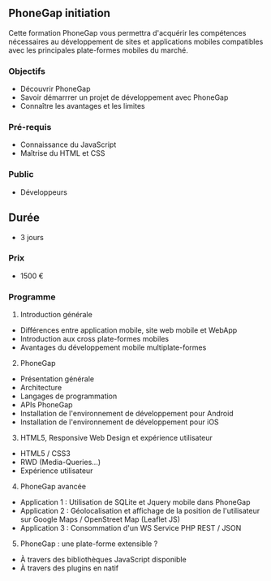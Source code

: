 ## PhoneGap initiation
Cette formation PhoneGap vous permettra d'acquérir les compétences nécessaires au développement de sites et applications mobiles compatibles avec les principales plate-formes mobiles du marché.

### Objectifs
* Découvrir PhoneGap
* Savoir démarrrer un projet de développement avec PhoneGap
* Connaître les avantages et les limites

### Pré-requis
* Connaissance du JavaScript
* Maîtrise du HTML et CSS

### Public
* Développeurs

## Durée
* 3 jours

### Prix
* 1500 €

### Programme
1. Introduction générale
  * Différences entre application mobile, site web mobile et WebApp
  * Introduction aux cross plate-formes mobiles
  * Avantages du développement mobile multiplate-formes
2. PhoneGap
  * Présentation générale
  * Architecture
  * Langages de programmation
  * APIs PhoneGap
  * Installation de l'environnement de développement pour Android
  * Installation de l'environnement de développement pour iOS
3. HTML5, Responsive Web Design et expérience utilisateur
  * HTML5 / CSS3
  * RWD (Media-Queries...)
  * Expérience utilisateur
4. PhoneGap avancée
  * Application 1 : Utilisation de SQLite et Jquery mobile dans PhoneGap
  * Application 2 : Géolocalisation et affichage de la position de l'utilisateur sur Google Maps / OpenStreet Map (Leaflet JS)
  * Application 3 : Consommation d'un WS Service PHP REST / JSON
5. PhoneGap : une plate-forme extensible ?
  * À travers des bibliothèques JavaScript disponible
  * À travers des plugins en natif
